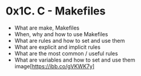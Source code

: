 # 0x1C. C - Makefiles
* What are make, Makefiles
* When, why and how to use Makefiles
* What are rules and how to set and use them
* What are explicit and implicit rules
* What are the most common / useful rules
* What are variables and how to set and use them
image[https://ibb.co/gVKWK7y]
